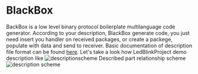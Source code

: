 # BlackBox
BackBox is a low level binary protocol boilerplate multilanguage code generator. According to your description, BlackBox generate code, you just need insert you handler on received packages, or create a packege, populate with data and send to receiver. Basic documentation of description file format can be found [here](http://www.unirail.org/?lang=ru). Let's take a look how LedBlinkProject demo description like
![descriptionscheme](http://www.unirail.org/wp-content/uploads/2017/12/Capture.png)
Described part relationship scheme
![description scheme](http://www.unirail.org/wp-content/uploads/2017/12/Schem.png)

